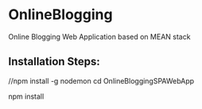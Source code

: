 # OnlineBlogging
Online Blogging Web Application based on MEAN stack


Installation Steps:
-----------------------------

//npm install -g nodemon
cd OnlineBloggingSPAWebApp

npm install

